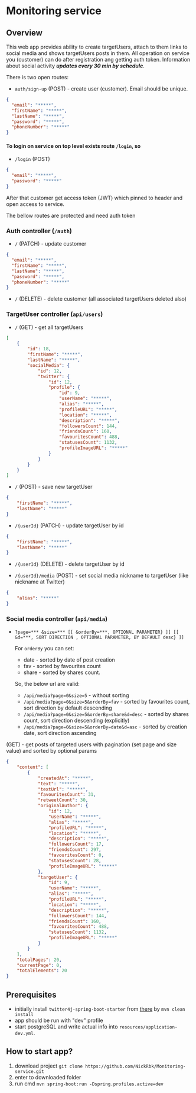 # Monitoring service

## Overview

This web app provides ability to create targetUsers, attach to them links
to social media and shows targetUsers posts in them. All operation on service you
(customer) can do after registration ang getting auth token.
Information about social activity _**updates every 30 min by schedule**_.

There is two open routes:
- `auth/sign-up` (POST) - create user (customer). Email should be unique.
```json
{
  "email": "*****",
  "firstName": "*****",
  "lastName": "*****",
  "password": "*****",
  "phoneNumber": "*****"
}
```
#### To login on service on top level exists route `/login`, so
- `/login` (POST)
```json
{
  "email": "*****",
  "password": "*****"
}
```
After that customer get access token (JWT) which pinned to header and open access
to service.

The bellow routes are protected and need auth token
### Auth controller (`/auth`)

- `/` (PATCH) - update customer
```json
{
  "email": "*****",
  "firstName": "*****",
  "lastName": "*****",
  "password": "*****",
  "phoneNumber": "*****"
}
```
- `/` (DELETE) - delete customer (all associated targetUsers deleted also)

### TargetUser controller (`api/users`)

- `/` (GET) - get all targetUsers
```json
[
    {
        "id": 18,
        "firstName": "*****",
        "lastName": "*****",
        "socialMedia": {
            "id": 12,
            "twitter": {
                "id": 12,
                "profile": {
                    "id": 9,
                    "userName": "*****",
                    "alias": "*****",
                    "profileURL": "*****",
                    "location": "*****",
                    "description": "*****",
                    "followersCount": 144,
                    "friendsCount": 160,
                    "favouritesCount": 488,
                    "statusesCount": 1132,
                    "profileImageURL": "*****"
                }
            }
        }
    }
]
```

- `/` (POST) - save new targetUser
```json
{
	"firstName": "*****",
	"lastName": "*****"
}
```

- `/{userId}` (PATCH) - update targetUser by id
```json
{
	"firstName": "*****",
	"lastName": "*****"
}
```

- `/{userId}` (DELETE) - delete targetUser by id

- `/{userId}/media` (POST) - set social media nickname to targetUser (like nickname at Twitter)
```json
{
	"alias": "*****"
}
```

### Social media controller (`api/media`)

- `?page=***
    &size=***
    [[ &orderBy=***, OPTIONAL PARAMETER} ]]
    [[ &d=***, SORT DIRECTION , OPTIONAL PARAMETER, BY DEFAULT desc} ]]`
    
    For `orderBy` you can set:
    - date - sorted by date of post creation
    - fav - sorted by favourites count 
    - share - sorted by shares count.
    
    So, the below url are valid:
    - `/api/media?page=0&size=5` - without sorting
    - `/api/media?page=0&size=5&orderBy=fav` - sorted by favourites count, 
    sort direction by default descending
    - `/api/media?page=0&size=5&orderBy=share&d=desc` - sorted by shares count, 
        sort direction descending (explicitly)
    - `/api/media?page=0&size=5&orderBy=date&d=asc` - sorted by creation date, sort
    direction ascending

(GET) - get posts of targeted users with pagination (set page and size value)
and sorted by optional params
```json
{
    "content": [
        {
            "createdAt": "*****",
            "text": "*****",
            "textUrl": "*****",
            "favouritesCount": 31,
            "retweetCount": 30,
            "originalAuthor": {
                "id": 12,
                "userName": "*****",
                "alias": "*****",
                "profileURL": "*****",
                "location": "*****",
                "description": "*****",
                "followersCount": 17,
                "friendsCount": 297,
                "favouritesCount": 0,
                "statusesCount": 28,
                "profileImageURL": "*****"
            },
            "targetUser": {
                "id": 9,
                "userName": "*****",
                "alias": "*****",
                "profileURL": "*****",
                "location": "*****",
                "description": "*****",
                "followersCount": 144,
                "friendsCount": 160,
                "favouritesCount": 488,
                "statusesCount": 1132,
                "profileImageURL": "*****"
            }
        }
    ],
    "totalPages": 20,
    "currentPage": 0,
    "totalElements": 20
}
```

## Prerequisites
- initially install `twitter4j-spring-boot-starter` from [there](https://github.com/sivaprasadreddy/twitter4j-spring-boot-starter)
by `mvn clean install`
- app should be run with "dev" profile
- start postgreSQL and write actual info into `resources/application-dev.yml`.

## How to start app?
1) download project `git clone https://github.com/NickRbk/Monitoring-service.git`
2) enter to downloaded folder
3) run cmd `mvn spring-boot:run -Dspring.profiles.active=dev`